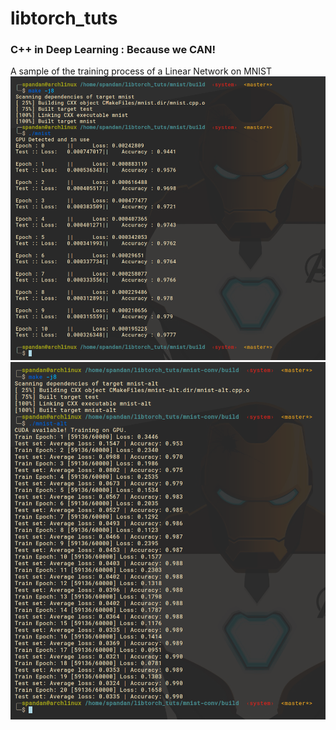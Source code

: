 # libtorch_tuts
### C++ in Deep Learning : Because we CAN!

A sample of the training process of a Linear Network on MNIST
![MNIST Training](/1-mnist/mnist.png)
![MNIST Conv Training](/2-mnist-conv/mnist-alt.png)
